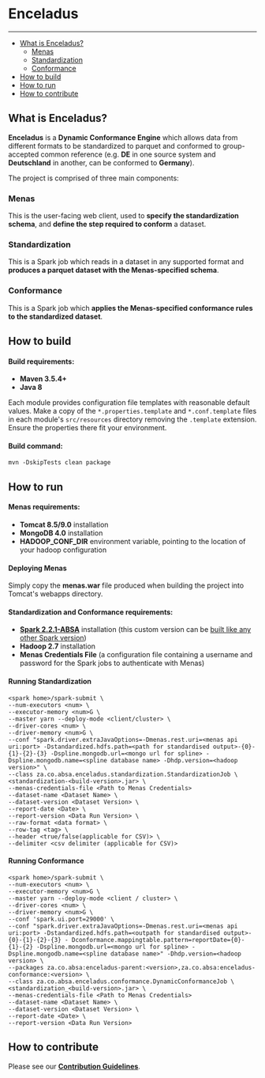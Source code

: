 # Enceladus
___

<!-- toc -->
- [What is Enceladus?](#what-is-enceladus)
    - [Menas](#menas)
    - [Standardization](#standardization)
    - [Conformance](#conformance)
- [How to build](#build)
- [How to run](#run)
- [How to contribute](#contribute)
<!-- tocstop -->

## <a name="what-is-enceladus"/>What is Enceladus?
**Enceladus** is a **Dynamic Conformance Engine** which allows data from different formats to be standardized to parquet and conformed to group-accepted common reference (e.g. **DE** in one source system and **Deutschland** in another, can be conformed to **Germany**).

The project is comprised of three main components:
### <a name="menas"/>Menas
This is the user-facing web client, used to **specify the standardization schema**, and **define the step required to conform** a dataset.  

### <a name="standardization"/>Standardization
This is a Spark job which reads in a dataset in any supported format and **produces a parquet dataset with the Menas-specified schema**. 

### <a name="conformance"/>Conformance
This is a Spark job which **applies the Menas-specified conformance rules to the standardized dataset**.

## <a name="build"/>How to build
#### Build requirements:
 - **Maven 3.5.4+**
 - **Java 8**

Each module provides configuration file templates with reasonable default values.
Make a copy of the `*.properties.template` and `*.conf.template` files in each module's `src/resources` directory removing the `.template` extension. 
Ensure the properties there fit your environment.

#### Build command:

`mvn -DskipTests clean package`

## <a name="run"/>How to run
#### Menas requirements:
- **Tomcat 8.5/9.0** installation
- **MongoDB 4.0** installation
- **HADOOP_CONF_DIR** environment variable, pointing to the location of your hadoop configuration

#### Deploying Menas
Simply copy the **menas.war** file produced when building the project into Tomcat's webapps directory. 

#### Standardization and Conformance requirements:
- [**Spark 2.2.1-ABSA**](https://github.com/AbsaOSS/spark/tree/branch-2.2.1-ABSA) installation (this custom version can be [built like any other Spark version](https://spark.apache.org/docs/latest/building-spark.html))
- **Hadoop 2.7** installation
- **Menas Credentials File** (a configuration file containing a username and password for the Spark jobs to authenticate with Menas)

#### Running Standardization
```
<spark home>/spark-submit \
--num-executors <num> \
--executor-memory <num>G \
--master yarn --deploy-mode <client/cluster> \
--driver-cores <num> \
--driver-memory <num>G \
--conf "spark.driver.extraJavaOptions=-Dmenas.rest.uri=<menas api uri:port> -Dstandardized.hdfs.path=<path for standardised output>-{0}-{1}-{2}-{3} -Dspline.mongodb.url=<mongo url for spline> -Dspline.mongodb.name=<spline database name> -Dhdp.version=<hadoop version>" \
--class za.co.absa.enceladus.standardization.StandardizationJob \
<standardization-<build-version>.jar> \
--menas-credentials-file <Path to Menas Credentials>
--dataset-name <Dataset Name> \
--dataset-version <Dataset Version> \
--report-date <Date> \
--report-version <Data Run Version> \
--raw-format <data format> \
--row-tag <tag> \
--header <true/false(applicable for CSV)> \
--delimiter <csv delimiter (applicable for CSV)>
```
#### <a name="contribute"/>Running Conformance
```
<spark home>/spark-submit \
--num-executors <num> \
--executor-memory <num>G \
--master yarn --deploy-mode <client / cluster> \
--driver-cores <num> \
--driver-memory <num>G \
--conf 'spark.ui.port=29000' \
--conf "spark.driver.extraJavaOptions=-Dmenas.rest.uri=<menas api uri:port> -Dstandardized.hdfs.path=<outpath for standardised output>-{0}-{1}-{2}-{3} - Dconformance.mappingtable.pattern=reportDate={0}-{1}-{2} -Dspline.mongodb.url=<mongo url for spline> -Dspline.mongodb.name=<spline database name>" -Dhdp.version=<hadoop version> \
--packages za.co.absa:enceladus-parent:<version>,za.co.absa:enceladus-conformance:<version> \
--class za.co.absa.enceladus.conformance.DynamicConformanceJob \
<standardization_<build-version>.jar> \
--menas-credentials-file <Path to Menas Credentials>
--dataset-name <Dataset Name> \
--dataset-version <Dataset Version> \
--report-date <Date> \
--report-version <Data Run Version>
```

## How to contribute
Please see our [**Contribution Guidelines**](https://github.com/AbsaOSS/enceladus/blob/develop/CONTRIBUTING.md).
